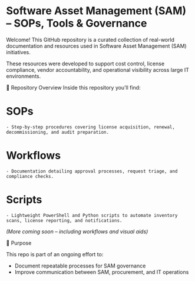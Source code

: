 # Software Asset Management (SAM) – SOPs, Tools & Governance

Welcome! This GitHub repository is a curated collection of real-world documentation and resources used in Software Asset Management (SAM) initiatives.

These resources were developed to support cost control, license compliance, vendor accountability, and operational visibility across large IT environments.


📂 Repository Overview
Inside this repository you’ll find:
# SOPs
    - Step-by-step procedures covering license acquisition, renewal, decommissioning, and audit preparation.  
# Workflows
    - Documentation detailing approval processes, request triage, and compliance checks.
# Scripts
    - Lightweight PowerShell and Python scripts to automate inventory scans, license reporting, and notifications.

*(More coming soon – including workflows and visual aids)*


📌 Purpose

This repo is part of an ongoing effort to:
- Document repeatable processes for SAM governance
- Improve communication between SAM, procurement, and IT operations


